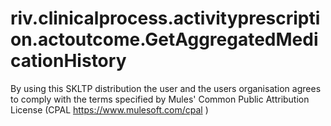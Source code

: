 riv.clinicalprocess.activityprescription.actoutcome.GetAggregatedMedicationHistory
==================================================================================

By using this SKLTP distribution the user and the users organisation agrees to comply with the terms specified by Mules' Common Public Attribution License (CPAL https://www.mulesoft.com/cpal )
